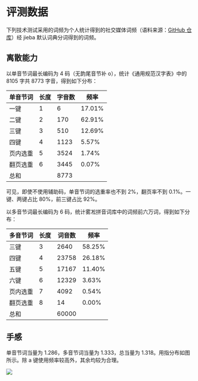 
# 评测数据

下列技术测试采用的词频为个人统计得到的社交媒体词频（语料来源：[GitHub 仓库](https://github.com/codemayq/chinese-chatbot-corpus)）经 jieba 默认词典分词得到的词频。

## 离散能力

以单音节词最长编码为 4 码（无韵尾音节补 o），统计《通用规范汉字表》中的 8105 字共 8773 字音，得到如下分布：

| 单音节词 | 长度  | 字音数  | 频率     |
| ---- | --- | ---- | ------ |
| 一键   | 1   | 6    | 17.01% |
| 二键   | 2   | 170  | 62.91% |
| 三键   | 3   | 510  | 12.69% |
| 四键   | 4   | 1123 | 5.57%  |
| 页内选重 | 5   | 3524 | 1.74%  |
| 翻页选重 | 6   | 3445 | 0.07%  |
| 总和   |     | 8773 |        |

可见，即使不使用辅助码，单音节词的选重率也不到 2%，翻页率不到 0.1%。一键、两键占比 80%，前三键占比 92%。

以多音节词最长编码为 6 码，统计雾凇拼音词库中的词频前六万词，得到如下分布：

| 多音节词 | 长度  | 词音数   | 频率     |
| ---- | --- | ----- | ------ |
| 三键   | 3   | 2640  | 58.25% |
| 四键   | 4   | 23758 | 26.18% |
| 五键   | 5   | 17167 | 11.40% |
| 六键   | 6   | 12329 | 3.63%  |
| 页内选重 | 7   | 4092  | 0.54%  |
| 翻页选重 | 8   | 14    | 0.00%  |
| 总和   |     | 60000 |        |

## 手感

单音节词当量为 1.286，多音节词当量为 1.333，总当量为 1.318。用指分布如图所示。除 a 键使用频率较高外，其余均较为合理。

![](https://images.tansongchen.com/1716519097.png)
